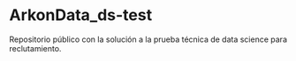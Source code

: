 # ArkonData_ds-test
Repositorio público con la solución a la prueba técnica de data science para reclutamiento.
